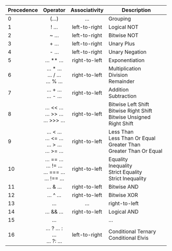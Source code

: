 | Precedence |                    Operator                   | Associativity | Description                                                                 |
|------------|:---------------------------------------------:|:-------------:|-----------------------------------------------------------------------------|
| 0          |                      (…)                      |      ...      | Grouping                                                                    |
| 1          |                      ! …                      | left-to-right | Logical NOT                                                                 |
| 2          |                      ~ …                      | left-to-right | Bitwise NOT                                                                 |
| 3          |                      + …                      | left-to-right | Unary Plus                                                                  |
| 4          |                      - …                      | left-to-right | Unary Negation                                                              |
| 5          |                     … ** …                    | right-to-left | Exponentiation                                                              |
| 6          |           … * …<br/>… / …<br/>… % …           | right-to-left | Multiplication<br/>Division<br/>Remainder                                   |
| 7          |                … + …<br/>… - …                | right-to-left | Addition<br/>Subtraction                                                    |
| 8          |         … << …<br/>… >> …<br/>… >>> …         | right-to-left | Bitwise Left Shift<br/>Bitwise Right Shift<br/>Bitwise Unsigned Right Shift |
| 9          |     … < …<br/>… <= …<br/>… > …<br/>… >= …     | right-to-left | Less Than<br/>Less Than Or Equal<br/>Greater Than<br/>Greater Than Or Equal |
| 10         | … == …<br/>  … != …<br/> … === …<br/> … !== … | right-to-left | Equality<br/>Inequality<br/>Strict Equality<br/>Strict Inequality           |
| 11         |                     … & …                     | right-to-left | Bitwise AND                                                                 |
| 12         |                     … ^ …                     | right-to-left | Bitwise XOR                                                                 |
| 13         |                     … | …                     | right-to-left | Bitwise OR                                                                  |
| 14         |                     … && …                    | right-to-left | Logical AND                                                                 |
| 15         |                     … || …                    | right-to-left | Logical OR                                                                  |
| 16         |              … ? … : …<br/>… ?: …             | left-to-right | Conditional Ternary<br/>Conditional Elvis                                   |